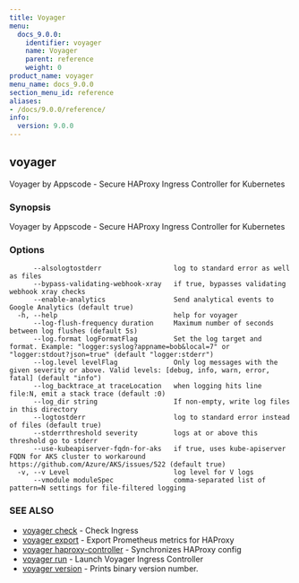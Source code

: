 ```yaml
---
title: Voyager
menu:
  docs_9.0.0:
    identifier: voyager
    name: Voyager
    parent: reference
    weight: 0
product_name: voyager
menu_name: docs_9.0.0
section_menu_id: reference
aliases:
- /docs/9.0.0/reference/
info:
  version: 9.0.0
---
```


## voyager

Voyager by Appscode - Secure HAProxy Ingress Controller for Kubernetes

### Synopsis

Voyager by Appscode - Secure HAProxy Ingress Controller for Kubernetes

### Options

```
      --alsologtostderr                  log to standard error as well as files
      --bypass-validating-webhook-xray   if true, bypasses validating webhook xray checks
      --enable-analytics                 Send analytical events to Google Analytics (default true)
  -h, --help                             help for voyager
      --log-flush-frequency duration     Maximum number of seconds between log flushes (default 5s)
      --log.format logFormatFlag         Set the log target and format. Example: "logger:syslog?appname=bob&local=7" or "logger:stdout?json=true" (default "logger:stderr")
      --log.level levelFlag              Only log messages with the given severity or above. Valid levels: [debug, info, warn, error, fatal] (default "info")
      --log_backtrace_at traceLocation   when logging hits line file:N, emit a stack trace (default :0)
      --log_dir string                   If non-empty, write log files in this directory
      --logtostderr                      log to standard error instead of files (default true)
      --stderrthreshold severity         logs at or above this threshold go to stderr
      --use-kubeapiserver-fqdn-for-aks   if true, uses kube-apiserver FQDN for AKS cluster to workaround https://github.com/Azure/AKS/issues/522 (default true)
  -v, --v Level                          log level for V logs
      --vmodule moduleSpec               comma-separated list of pattern=N settings for file-filtered logging
```

### SEE ALSO

* [voyager check](/docs/9.0.0/reference/voyager_check)	 - Check Ingress
* [voyager export](/docs/9.0.0/reference/voyager_export)	 - Export Prometheus metrics for HAProxy
* [voyager haproxy-controller](/docs/9.0.0/reference/voyager_haproxy-controller)	 - Synchronizes HAProxy config
* [voyager run](/docs/9.0.0/reference/voyager_run)	 - Launch Voyager Ingress Controller
* [voyager version](/docs/9.0.0/reference/voyager_version)	 - Prints binary version number.

